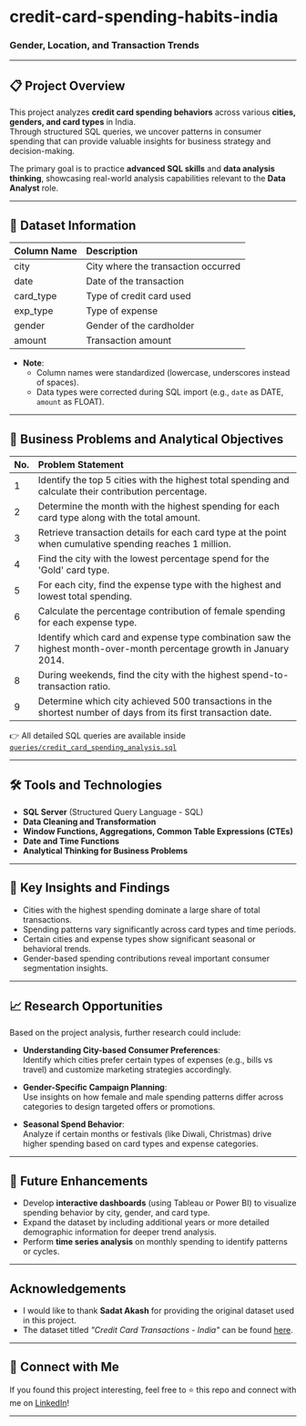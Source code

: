 # credit-card-spending-habits-india
### Gender, Location, and Transaction Trends

---

## 📋 Project Overview
This project analyzes **credit card spending behaviors** across various **cities, genders, and card types** in India.  
Through structured SQL queries, we uncover patterns in consumer spending that can provide valuable insights for business strategy and decision-making.

The primary goal is to practice **advanced SQL skills** and **data analysis thinking**, showcasing real-world analysis capabilities relevant to the **Data Analyst** role.

---

## 📂 Dataset Information

| Column Name | Description |
|:------------|:------------|
| city | City where the transaction occurred |
| date | Date of the transaction |
| card_type | Type of credit card used |
| exp_type | Type of expense |
| gender | Gender of the cardholder |
| amount | Transaction amount |

- **Note**:
  - Column names were standardized (lowercase, underscores instead of spaces).
  - Data types were corrected during SQL import (e.g., `date` as DATE, `amount` as FLOAT).

---

## 🎯 Business Problems and Analytical Objectives

| No. | Problem Statement |
|:----|:------------------|
| 1 | Identify the top 5 cities with the highest total spending and calculate their contribution percentage. |
| 2 | Determine the month with the highest spending for each card type along with the total amount. |
| 3 | Retrieve transaction details for each card type at the point when cumulative spending reaches 1 million. |
| 4 | Find the city with the lowest percentage spend for the 'Gold' card type. |
| 5 | For each city, find the expense type with the highest and lowest total spending. |
| 6 | Calculate the percentage contribution of female spending for each expense type. |
| 7 | Identify which card and expense type combination saw the highest month-over-month percentage growth in January 2014. |
| 8 | During weekends, find the city with the highest spend-to-transaction ratio. |
| 9 | Determine which city achieved 500 transactions in the shortest number of days from its first transaction date. |

👉 All detailed SQL queries are available inside [`queries/credit_card_spending_analysis.sql`](queries/credit_card_spending_analysis.sql)

---

## 🛠 Tools and Technologies
- **SQL Server** (Structured Query Language - SQL)
- **Data Cleaning and Transformation**
- **Window Functions, Aggregations, Common Table Expressions (CTEs)**
- **Date and Time Functions**
- **Analytical Thinking for Business Problems**

---

## 🔎 Key Insights and Findings
- Cities with the highest spending dominate a large share of total transactions.
- Spending patterns vary significantly across card types and time periods.
- Certain cities and expense types show significant seasonal or behavioral trends.
- Gender-based spending contributions reveal important consumer segmentation insights.

---

## 📈 Research Opportunities
Based on the project analysis, further research could include:
- **Understanding City-based Consumer Preferences**:  
  Identify which cities prefer certain types of expenses (e.g., bills vs travel) and customize marketing strategies accordingly.

- **Gender-Specific Campaign Planning**:  
  Use insights on how female and male spending patterns differ across categories to design targeted offers or promotions.

- **Seasonal Spend Behavior**:  
  Analyze if certain months or festivals (like Diwali, Christmas) drive higher spending based on card types and expense categories.

---

## 🚀 Future Enhancements
- Develop **interactive dashboards** (using Tableau or Power BI) to visualize spending behavior by city, gender, and card type.
- Expand the dataset by including additional years or more detailed demographic information for deeper trend analysis.
- Perform **time series analysis** on monthly spending to identify patterns or cycles.

---
## Acknowledgements
- I would like to thank **Sadat Akash** for providing the original dataset used in this project.
- The dataset titled *"Credit Card Transactions - India"* can be found [here]([link-if-you-have-it](https://www.kaggle.com/datasets/thedevastator/analyzing-credit-card-spending-habits-in-india)).

---

## 📣 Connect with Me
If you found this project interesting, feel free to ⭐ this repo and connect with me on [LinkedIn](linkedin.com/in/abhishek-rai-5054001b7)!

---
